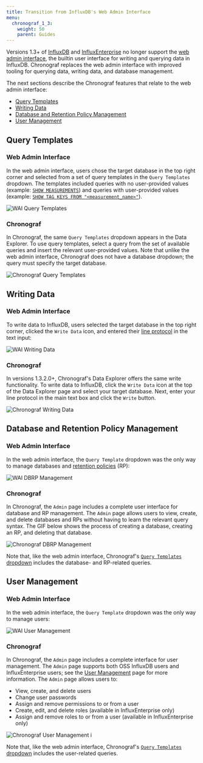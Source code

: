 ```yaml
---
title: Transition from InfluxDB's Web Admin Interface
menu:
  chronograf_1_3:
    weight: 50
    parent: Guides
---
```


Versions 1.3+ of [InfluxDB](/influxdb/v1.3/) and [InfluxEnterprise](/enterprise/v1.2/) no longer support the [web admin interface](/influxdb/v1.3/tools/web_admin/), the builtin user interface for writing and querying data in InfluxDB.
Chronograf replaces the web admin interface with improved tooling for querying data, writing data, and database management.

The next sections describe the Chronograf features that relate to the web admin interface:

* [Query Templates](#query-templates)
* [Writing Data](#writing-data)
* [Database and Retention Policy Management](#database-and-retention-policy-management)
* [User Management](#user-management)

## Query Templates

### Web Admin Interface

In the web admin interface, users chose the target database in the top right corner and selected from a set of query templates in the `Query Templates` dropdown.
The templates included queries with no user-provided values (example: [`SHOW MEASUREMENTS`](/influxdb/v1.3/query_language/schema_exploration/#show-measurements)) and queries with user-provided values (example: [`SHOW TAG KEYS FROM "<measurement_name>"`](/influxdb/v1.3/query_language/schema_exploration/#show-tag-keys)).

![WAI Query Templates](/img/chronograf/v1.3/g-admin-webtemplates.png)

### Chronograf

In Chronograf, the same `Query Templates` dropdown appears in the Data Explorer.
To use query templates, select a query from the set of available queries and insert the relevant user-provided values.
Note that unlike the web admin interface, Chronograf does not have a database dropdown; the query must specify the target database.

![Chronograf Query Templates](/img/chronograf/v1.3/g-admin-chronotemplates.png)

## Writing Data

### Web Admin Interface

To write data to InfluxDB, users selected the target database in the top right corner, clicked the `Write Data` icon, and entered their [line protocol](/influxdb/v1.3/concepts/glossary/#line-protocol) in the text input:

![WAI Writing Data](/img/chronograf/v1.3/g-admin-write.png)

### Chronograf

In versions 1.3.2.0+, Chronograf's Data Explorer offers the same write functionality.
To write data to InfluxDB, click the `Write Data` icon at the top of the Data Explorer page and select your target database.
Next, enter your line protocol in the main text box and click the `Write` button.

![Chronograf Writing Data](/img/chronograf/v1.3/g-admin-chronowrite.png)

## Database and Retention Policy Management

### Web Admin Interface

In the web admin interface, the `Query Template` dropdown was the only way to manage databases and [retention policies](/influxdb/v1.3/concepts/glossary/#retention-policy-rp) (RP):

![WAI DBRP Management](/img/chronograf/v1.3/g-admin-webdbrp.png)

### Chronograf

In Chronograf, the `Admin` page includes a complete user interface for database and RP management.
The `Admin` page allows users to view, create, and delete databases and RPs without having to learn the relevant query syntax.
The GIF below shows the process of creating a database, creating an RP, and deleting that database.

![Chronograf DBRP Management](/img/chronograf/v1.3/g-admin-chronodbrp.gif)

Note that, like the web admin interface, Chronograf's [`Query Templates` dropdown](#chronograf) includes the database- and RP-related queries.

## User Management

### Web Admin Interface

In the web admin interface, the `Query Template` dropdown was the only way to manage users:

![WAI User Management](/img/chronograf/v1.3/g-admin-webuser.png)

### Chronograf

In Chronograf, the `Admin` page includes a complete interface for user management.
The `Admin` page supports both OSS InfluxDB users and InfluxEnterprise users; see the [User Management](/chronograf/v1.3/administration/user-management/) page for more information.
The `Admin` page allows users to:

* View, create, and delete users
* Change user passwords
* Assign and remove permissions to or from a user
* Create, edit, and delete roles (available in InfluxEnterprise only)
* Assign and remove roles to or from a user (available in InfluxEnterprise only)

![Chronograf User Management i](/img/chronograf/v1.3/g-admin-chronousers1.png)

Note that, like the web admin interface, Chronograf's [`Query Templates` dropdown](#chronograf) includes the user-related queries.
